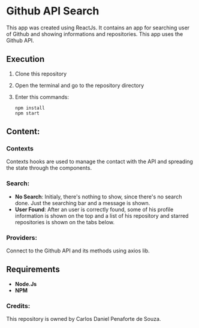 # Github API Search

This app was created using ReactJs. It contains an app for searching user of Github and showing informations and repositories. This app uses the Github API.

## Execution
 1. Clone this repository
 2. Open the terminal and go to the repository directory
 3. Enter this commands:

        npm install
        npm start


## Content:
### Contexts
 Contexts hooks are used to manage the contact with the API and spreading the state through the components.

### Search:
 - **No Search**: Initialy, there's nothing to show, since there's no search done. Just the searching bar and a message is shown.
 - **User Found**: After an user is correctly found, some of his profile information is shown on the top and a list of his repository and starred repositories is shown on the tabs below.

### Providers:
 Connect to the Github API and its methods using axios lib.

## Requirements
 - **Node.Js**
 - **NPM** 

### Credits:

This repository is owned by Carlos Daniel Penaforte de Souza.